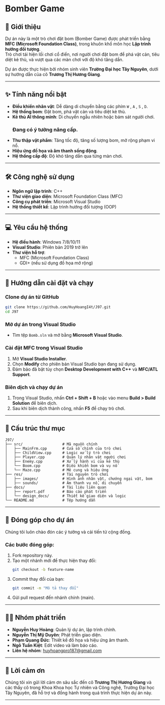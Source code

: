 # Bomber Game

## 📝 Giới thiệu
Dự án này là một trò chơi đặt bom (Bomber Game) được phát triển bằng **MFC (Microsoft Foundation Class)**, trong khuôn khổ môn học **Lập trình hướng đối tượng**.  
Trò chơi tái hiện lối chơi cổ điển, nơi người chơi đặt bom để phá vật cản, tiêu diệt kẻ thù, và vượt qua các màn chơi với độ khó tăng dần.

Dự án được thực hiện bởi nhóm sinh viên **Trường Đại học Tây Nguyên**, dưới sự hướng dẫn của cô **Trương Thị Hương Giang**.

---

## ✨ Tính năng nổi bật
- **Điều khiển nhân vật**: Dễ dàng di chuyển bằng các phím `W` , `A` , `S` , `D`.
- **Hệ thống bom**: Đặt bom, phá vật cản và tiêu diệt kẻ thù.
- **Kẻ thù AI thông minh**: Di chuyển ngẫu nhiên hoặc bám sát người chơi.
  ### Đang có ý tưởng nâng cấp.
- **Thu thập vật phẩm**: Tăng tốc độ, tăng số lượng bom, mở rộng phạm vi nổ.
- **Hiệu ứng đồ họa và âm thanh sống động**.
- **Hệ thống cấp độ**: Độ khó tăng dần qua từng màn chơi.

---

## 🛠 Công nghệ sử dụng
- **Ngôn ngữ lập trình**: C++
- **Thư viện giao diện**: Microsoft Foundation Class (MFC)
- **Công cụ phát triển**: Microsoft Visual Studio
- **Hệ thống thiết kế**: Lập trình hướng đối tượng (OOP)

---

## 💻 Yêu cầu hệ thống
- **Hệ điều hành**: Windows 7/8/10/11
- **Visual Studio**: Phiên bản 2019 trở lên
- **Thư viện hỗ trợ**:  
  - MFC (Microsoft Foundation Class)  
  - GDI+ (nếu sử dụng đồ họa mở rộng)

---

## 🚀 Hướng dẫn cài đặt và chạy

### Clone dự án từ GitHub
```bash
git clone https://github.com/HuyHoangI4t/J97.git
cd J97
```

### Mở dự án trong Visual Studio
- Tìm tệp `Bomb.sln` và mở bằng **Microsoft Visual Studio**.

### Cài đặt MFC trong Visual Studio
1. Mở **Visual Studio Installer**.
2. Chọn **Modify** cho phiên bản Visual Studio bạn đang sử dụng.
3. Đảm bảo đã bật tùy chọn **Desktop Development with C++** và **MFC/ATL Support**.

### Biên dịch và chạy dự án
1. Trong Visual Studio, nhấn **Ctrl + Shift + B** hoặc vào menu **Build > Build Solution** để biên dịch.
2. Sau khi biên dịch thành công, nhấn **F5** để chạy trò chơi.

---

## 📁 Cấu trúc thư mục
```plaintext
J97/
├── src/                  # Mã nguồn chính
│   ├── MainFrm.cpp       # Cửa sổ chính của trò chơi
│   ├── ChildView.cpp     # Logic xử lý trò chơi
│   ├── Player.cpp        # Quản lý nhân vật người chơi
│   ├── Enemy.cpp         # Xử lý hành vi của kẻ thù
│   └── Boom.cpp          # Điều khiển bom và vụ nổ
│   └── Maze.cpp          # Mê cung và hiệu ứng
├── res/                  # Tài nguyên trò chơi
│   ├── images/           # Hình ảnh nhân vật, chướng ngại vật, bom
│   ├── sounds/           # Âm thanh vụ nổ, di chuyển
├── docs/                 # Tài liệu liên quan
│   ├── report.pdf        # Báo cáo phát triển
│   └── design_docs/      # Thiết kế giao diện và logic
└── README.md             # Tệp hướng dẫn
```

---

## 🤝 Đóng góp cho dự án
Chúng tôi luôn chào đón các ý tưởng và cải tiến từ cộng đồng.

### Các bước đóng góp:
1. Fork repository này.
2. Tạo một nhánh mới để thực hiện thay đổi:
   ```bash
   git checkout -b feature-name
   ```
3. Commit thay đổi của bạn:
   ```bash
   git commit -m "Mô tả thay đổi"
   ```
4. Gửi pull request đến nhánh chính (main).

---

## 👨‍💻 Nhóm phát triển
- **Nguyễn Huy Hoàng**: Quản lý dự án, lập trình chính.
- **Nguyễn Thị Mỹ Duyên**: Phát triển giao diện.
- **Phạm Quang Đức**: Thiết kế đồ họa và hiệu ứng âm thanh.
- **Ngô Tuấn Kiệt**: Edit video và làm báo cáo.
- **Liên hệ nhóm**: [huyhoangpro187@gmail.com](huyhoangpro187@gmail.com)

---

## 💌 Lời cảm ơn
Chúng tôi xin gửi lời cảm ơn sâu sắc đến cô **Trương Thị Hương Giang** và các thầy cô trong Khoa Khoa học Tự nhiên và Công nghệ, Trường Đại học Tây Nguyên, đã hỗ trợ và đồng hành trong quá trình thực hiện dự án này.

---
